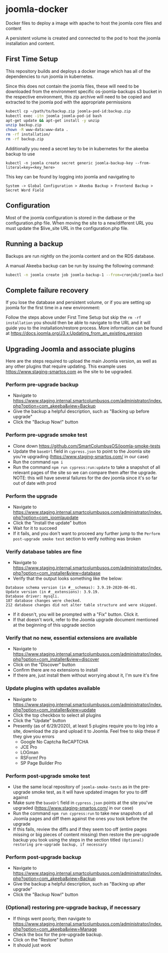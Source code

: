 # joomla-docker

Docker files to deploy a image with apache to host the joomla core files and content

A persistent volume is created and connected to the pod to host the joomla installation and content. 

## First Time Setup

This repository builds and deploys a docker image which has all of the dependencies to run joomla in kubernetes.

Since this does not contain the joomla files, these will need to be downloaded from the environment specific os-joomla-backups s3 bucket in the respective environment,
this zip archive will need to be copied and extracted to the joomla pod with the appropriate permissions

```bash
kubectl cp ~/path/to/backup.zip joomla-pod-id:backup.zip
kubectl exec -itn joomla joomla-pod-id bash
apt-get update && apt-get install -y unzip
unzip backup.zip
chown -R www-data:www-data .
rm -rf installation/
rm -rf backup.zip
```
Additionally you need a secret key to be in kubernetes for the akeeba backup to use

`kubectl -n joomla create secret generic joomla-backup-key --from-literal=key=<key_here>`

This key can be found by logging into joomla and navigating to 

`System -> Global Configuration > Akeeba Backup > Frontend Backup > Secret Word Field`

## Configuration
Most of the joomla configuration is stored in the datbase or the configuration.php file.  When moving the site to a new/different URL you must update the $live_site URL in the configuration.php file.

## Running a backup
Backups are run nightly on the joomla content and on the RDS database.

A manual Akeeba backup can be run by issuing the following command:
```bash
kubectl -n joomla create job joomla-backup-1 --from=cronjob/joomla-backup
```

## Complete failure recovery 
If you lose the database and persistent volume, or if you are setting up joomla for the first time in a new environment:

Follow the steps above under First Time Setup but skip the `rm -rf installation` you should then be able to navigate to the URL and it will guide you to the installation/restore process. More information can be found at https://docs.joomla.org/J3.x:Updating_from_an_existing_version

## Upgrading Joomla and associate plugins
Here are the steps required to upload the main Joomla version, as well as any other plugins that require updating. This example uses https://www.staging-smartos.com as the site to be upgraded.

### Perform pre-upgrade backup
- Navigate to https://www.staging.internal.smartcolumbusos.com/administrator/index.php?option=com_akeeba&view=Backup
- Give the backup a helpful description, such as "Backing up before upgrade"
- Click the "Backup Now!" button

### Perform pre-upgrade smoke test
- Clone down https://github.com/SmartColumbusOS/joomla-smoke-tests
- Update the `baseUrl` field in `cypress.json` to point to the Joomla site you're upgrading (https://www.staging-smartos.com/ in our case)
- Run the command `npm i`
- Run the command `npm run cypress:run:update` to take a snapshot of all relevant pages of the site so we can compare them after the upgrade. NOTE: this will have several failures for the dev joomla since it's so far out of date with prod

### Perform the upgrade
- Navigate to https://www.staging.internal.smartcolumbusos.com/administrator/index.php?option=com_joomlaupdate
- Click the "Install the update" button
- Wait for it to succeed
- If it fails, and you don't want to proceed any further jump to the `Perform post-upgrade smoke test` section to verify nothing was broken

### Verify database tables are fine
- Navigate to https://www.staging.internal.smartcolumbusos.com/administrator/index.php?option=com_installer&view=database
- Verify that the output looks something like the below:
```
Database schema version (in #__schemas): 3.9.19-2020-06-01.
Update version (in #__extensions): 3.9.19.
Database driver: mysqli.
187 database changes were checked.
212 database changes did not alter table structure and were skipped.
```
- If it doesn't, you will be prompted with a "Fix" button. Click it.
- If that doesn't work, refer to the Joomla upgrade document mentioned at the beginning of this upgrade section

### Verify that no new, essential extensions are available
- Navigate to https://www.staging.internal.smartcolumbusos.com/administrator/index.php?option=com_installer&view=discover
- Click on the "Discover" button
- Confirm there are no extensions to install
- If there are, just install them without worrying about it, I'm sure it's fine

### Update plugins with updates available
- Navigate to https://www.staging.internal.smartcolumbusos.com/administrator/index.php?option=com_installer&view=update
- Click the top checkbox to select all plugins
- Click the "Update" button
- Presently (as of 6/29/2020), at least 5 plugins require you to log into a site, download the zip and upload it to Joomla. Feel free to skip these if they give you errors
  - Google No Captcha ReCAPTCHA
  - JCE Pro
  - LOGman
  - RSForm! Pro
  - SP Page Builder Pro

### Perform post-upgrade smoke test
- Use the same local repository of `joomla-smoke-tests` as in the pre-upgrade smoke test, as it will have updated images for you to diff against
- Make sure the `baseUrl` field in `cypress.json` points at the site you've upgraded (https://www.staging-smartos.com/ in our case)
- Run the command `npm run cypress:run` to take new snapshots of all Joomla pages and diff them against the ones you took before the upgrade
- If this fails, review the diffs and if they seem too off (entire pages missing or big pieces of content missing) then restore the pre-upgrade backup you took using the steps in the section titled `(Optional) restoring pre-upgrade backup, if necessary`

### Perform post-upgrade backup
- Navigate to https://www.staging.internal.smartcolumbusos.com/administrator/index.php?option=com_akeeba&view=Backup
- Give the backup a helpful description, such as "Backing up after upgrade"
- Click the "Backup Now!" button

### (Optional) restoring pre-upgrade backup, if necessary
- If things went poorly, then navigate to https://www.staging.internal.smartcolumbusos.com/administrator/index.php?option=com_akeeba&view=Manage
- Check the box for the pre-upgrade backup.
- Click on the "Restore" button
- It should just work
